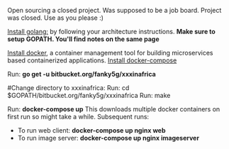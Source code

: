 Open sourcing a closed project. Was supposed to be a job board. Project was closed. Use as you please :)

[Install golang:](https://golang.org/doc/install) by following your architecture instructions.
**Make sure to setup GOPATH. You'll find notes on the same page**

[Install docker](https://docs.docker.com/engine/installation/), a container management tool for building microservices based containerized applications.
[Install docker-compose](https://docs.docker.com/compose/install/)

Run: **go get -u bitbucket.org/fanky5g/xxxinafrica**

#Change directory to xxxinafrica:
Run: cd $GOPATH/bitbucket.org/fanky5g/xxxinafrica
Run: make

Run: **docker-compose up**
 This downloads multiple docker containers on first run so might take a while.
Subsequent runs:
  - To run web client: **docker-compose up nginx web**
  - To run image server: **docker-compose up nginx imageserver**

<!-- docker ps -q -a -f status=exited | xargs -n 100 docker rm -v -->
<!-- docker images -q --filter "dangling=true" | xargs -n 100 docker rmi -->
<!-- docker run -v /var/run/docker.sock:/var/run/docker.sock -v /var/lib/docker:/var/lib/docker --rm martin/docker-cleanup-volumes -->